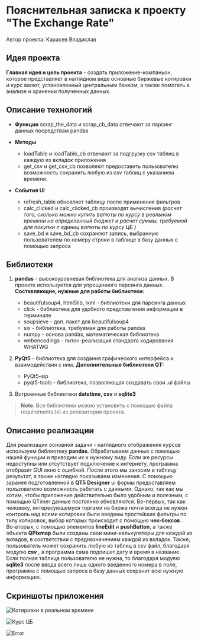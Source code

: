 ﻿# Пояснительная записка к проекту "The Exchange Rate" 

Автор проекта: Карасев Владислав


## Идея проекта
 **Главная идея и цель проекта**  - создать приложение-компаньон, которое представляет в наглядном виде основные биржевые котировки и курс валют, установленный центральным банком, а также помогать в анализе и хранении полученных данных.

## Описание технологий

 - **Функции** scrap_the_data и scrap_cb_data отвечают за парсинг данных посредствам pandas
 
 - **Методы**
      - loadTable и loadTable_cb отвечают за подгрузку csv таблиц в каждую из    вкладок приложения
	 - get_csv и get_csv_cb позволяют предоставить пользователю возможность сохранить любую из csv таблиц с указанием времени.


 - **События UI**
    - refresh_table обновляет таблицу после применения фильтров
    - calc_clicked и calc_clicked_cb производят вычисления 
    *(расчет того, сколько  можно купить валюты по курсу в реальном времени на определенный бюджет и расчет суммы, требуемой для покупки n единиц валюты по курсу ЦБ )*
    - save_bd и save_bd_cb сохраняют запись, выбранную пользователем по номеру строки в таблице в базу данных  с помощью запроса
 ## Библиотеки
 
 1. **pandas** - высокоуровневая библиотека для анализа данных. В проекте используется для упрощенного парсинга данных.   
 **Составляющие, нужные для работы библиотеки:**
 
	 - beautifulsoup4, html5lib, lxml - библиотеки для парсинга данных
	 - click  - библиотека для удобного представления информации в терминале
	-  soupsieve - доп. пакет для beautifulsoup4
	- six - библиотека, требуемая для работы pandas
	- numpy - основа pandas, математическая библиотека
	- webencodings - питон-реализация стандарта кодирования WHATWG
2. **PyQt5** - библиотека для создания графического интерфейса и взаимодействия с ним.
**Дополнительные библиотеки QT:**
	- PyQt5-sip
	 - pyqt5-tools  - библиотека, позволяющая создавать свои .ui файлы
3. Встроенные библиотеки **datetime, csv** и **sqlite3**
>**Note**: Все библиотеки можно установить с помощью файла requirements.txt из репозитория проекта.

## Описание реализации
Для реализации основной задачи - наглядного отображения курсов используем библиотеку **pandas**. Обрабатываем данные с помощью нашей функции и приводим их к нужному виду. Если же ресурсы недоступны или отсутствует подключение к интернету, программа отобразит GUI окно с ошибкой. 
После этого мы заносим в таблицу результат, а также наглядно показываем изменения. С помощью заранее подготовленной в **QT5 Designer** ui формы предоставляем пользователю возможность работать с данными. Однако, так как мы хотим, чтобы приложение действительно было удобным и полезным, с помощью QTimer данные постоянно обновляются.
Во-первых, так как человеку, интересующемуся торгами на бирже почти всегда не нужен контроль над всеми котировки были введены простейшие фильтры по типу котировок, выбор которых происходит с помощью **чек-боксов** .
Во-вторых, с помощью элементов **lineEdit** и **pushButton**, а также объекта **QPixmap** были созданы свои мини-калькуляторы для каждой из вкладов, в соответствии с предназначением каждой из вкладок.
Также, пользователь может сохранить любую из таблиц в csv файл, благодаря модулю **csv** , а программа сама подпишет дату и время в название.
Если полная таблица пользователю не нужна, то благодаря модулю **sqlite3** после ввода всего лишь одного введенного номера в поле, программа с помощью запроса в базу данных сохранит всю нужную информацию. 
## Скриншоты приложения

 
![Котировки в реальном времени](https://imgur.com/HuHB0uA.png)

![Курс ЦБ](https://imgur.com/Ec7clSA.png)

![Error](https://imgur.com/uyyzYqt.png)

